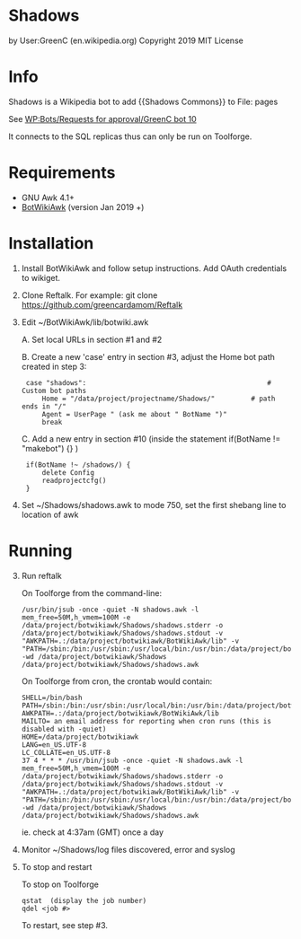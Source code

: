 Shadows
===================
by User:GreenC (en.wikipedia.org)
Copyright 2019
MIT License

Info
========
Shadows is a Wikipedia bot to add {{Shadows Commons}} to File: pages 

See [WP:Bots/Requests for approval/GreenC bot 10](https://en.wikipedia.org/wiki/User:GreenC_bot/Job_10)

It connects to the SQL replicas thus can only be run on Toolforge.

Requirements
========
* GNU Awk 4.1+
* [BotWikiAwk](https://github.com/greencardamom/BotWikiAwk) (version Jan 2019 +)

Installation
========

1. Install BotWikiAwk and follow setup instructions. Add OAuth credentials to wikiget.

2. Clone Reftalk. For example:
	git clone https://github.com/greencardamom/Reftalk

3. Edit ~/BotWikiAwk/lib/botwiki.awk

	A. Set local URLs in section #1 and #2 

	B. Create a new 'case' entry in section #3, adjust the Home bot path created in step 3:

		case "shadows":                                             # Custom bot paths
			Home = "/data/project/projectname/Shadows/"         # path ends in "/"
			Agent = UserPage " (ask me about " BotName ")"
			break

	C. Add a new entry in section #10 (inside the statement if(BotName != "makebot") {} )

		if(BotName !~ /shadows/) {
			delete Config
			readprojectcfg()
		}

4. Set ~/Shadows/shadows.awk to mode 750, set the first shebang line to location of awk

Running
========

3. Run reftalk

     On Toolforge from the command-line:

       /usr/bin/jsub -once -quiet -N shadows.awk -l mem_free=50M,h_vmem=100M -e /data/project/botwikiawk/Shadows/shadows.stderr -o /data/project/botwikiawk/Shadows/shadows.stdout -v "AWKPATH=.:/data/project/botwikiawk/BotWikiAwk/lib" -v "PATH=/sbin:/bin:/usr/sbin:/usr/local/bin:/usr/bin:/data/project/botwikiawk/BotWikiAwk/bin" -wd /data/project/botwikiawk/Shadows /data/project/botwikiawk/Shadows/shadows.awk

     On Toolforge from cron, the crontab would contain:

       SHELL=/bin/bash
       PATH=/sbin:/bin:/usr/sbin:/usr/local/bin:/usr/bin:/data/project/botwikiawk/BotWikiAwk/bin
       AWKPATH=.:/data/project/botwikiawk/BotWikiAwk/lib
       MAILTO= an email address for reporting when cron runs (this is disabled with -quiet)
       HOME=/data/project/botwikiawk
       LANG=en_US.UTF-8
       LC_COLLATE=en_US.UTF-8
       37 4 * * * /usr/bin/jsub -once -quiet -N shadows.awk -l mem_free=50M,h_vmem=100M -e /data/project/botwikiawk/Shadows/shadows.stderr -o /data/project/botwikiawk/Shadows/shadows.stdout -v "AWKPATH=.:/data/project/botwikiawk/BotWikiAwk/lib" -v "PATH=/sbin:/bin:/usr/sbin:/usr/local/bin:/usr/bin:/data/project/botwikiawk/BotWikiAwk/bin" -wd /data/project/botwikiawk/Shadows /data/project/botwikiawk/Shadows/shadows.awk

     ie. check at 4:37am (GMT) once a day

4. Monitor ~/Shadows/log files discovered, error and syslog

5. To stop and restart

     To stop on Toolforge

       qstat  (display the job number)
       qdel <job #>

     To restart, see step #3. 

